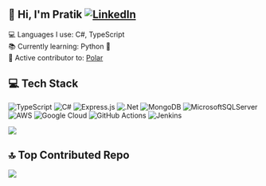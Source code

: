## 👋 Hi, I'm Pratik [![LinkedIn](https://img.shields.io/badge/LinkedIn-%230077B5.svg?logo=linkedin&logoColor=white)](https://www.linkedin.com/in/magarpratik/) 

💻 Languages I use: C#, TypeScript<br>
📚 Currently learning: Python 🐍<br>
🔧 Active contributor to: [Polar](https://github.com/polarsource/polar/pulls?q=is%3Apr+author%3Amagarpratik)<br>

## 💻 Tech Stack

![TypeScript](https://img.shields.io/badge/typescript-%23007ACC.svg?style=for-the-badge&logo=typescript&logoColor=white)
![C#](https://img.shields.io/badge/c%23-%23239120.svg?style=for-the-badge&logo=csharp&logoColor=white)
![Express.js](https://img.shields.io/badge/express.js-%23404d59.svg?style=for-the-badge&logo=express&logoColor=%2361DAFB)
![.Net](https://img.shields.io/badge/.NET-5C2D91?style=for-the-badge&logo=.net&logoColor=white)
![MongoDB](https://img.shields.io/badge/MongoDB-%234ea94b.svg?style=for-the-badge&logo=mongodb&logoColor=white)
![MicrosoftSQLServer](https://img.shields.io/badge/Microsoft%20SQL%20Server-CC2927?style=for-the-badge&logo=microsoft%20sql%20server&logoColor=white)
![AWS](https://img.shields.io/badge/AWS-%23FF9900.svg?style=for-the-badge&logo=amazon-aws&logoColor=white)
![Google Cloud](https://img.shields.io/badge/GoogleCloud-%234285F4.svg?style=for-the-badge&logo=google-cloud&logoColor=white)
![GitHub Actions](https://img.shields.io/badge/github%20actions-%232671E5.svg?style=for-the-badge&logo=githubactions&logoColor=white)
![Jenkins](https://img.shields.io/badge/jenkins-%232C5263.svg?style=for-the-badge&logo=jenkins&logoColor=white)

![](https://github-readme-stats.vercel.app/api/top-langs/?username=magarpratik&theme=dark&bg_color=121C29&custom_title=Languages%20used&hide_border=true&include_all_commits=true&count_private=true&layout=compact)

## 🔝 Top Contributed Repo
![](https://github-contributor-stats.vercel.app/api?username=magarpratik&limit=5&theme=dark&bg_color=121C29&hide_border=true&combine_all_yearly_contributions=true)

<!-- Proudly created with GPRM ( https://gprm.itsvg.in ) -->
